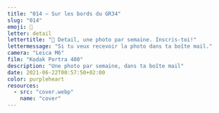 ```yaml
---
title: "014 — Sur les bords du GR34"
slug: "014"
emoji: 👀
letter: detail
lettertitle: "👀 Detail, une photo par semaine. Inscris-toi!"
lettermessage: "Si tu veux recevoir la photo dans ta boîte mail."
camera: "Leica M6"
film: "Kodak Portra 400"
description: "Une photo par semaine, dans ta boîte mail"
date: 2021-06-22T00:57:50+02:00
color: purpleheart
resources:
  - src: "cover.webp"
    name: "cover"
---
```


